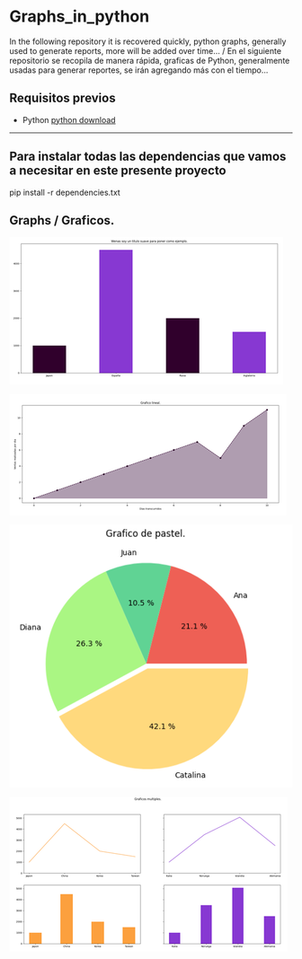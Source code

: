 # Graphs_in_python
 In the following repository it is recovered quickly, python graphs, generally used to generate reports, more will be added over time... / En el siguiente repositorio se recopila de manera rápida, graficas de Python, generalmente usadas para generar reportes, se irán agregando más con el tiempo...

## Requisitos previos

* Python [python download](https://www.python.org/downloads/release/python-31010/)

<HR>
 
 ## Para instalar todas las dependencias que vamos a necesitar en este presente proyecto

pip install -r dependencies.txt 

 ## Graphs / Graficos.

![image](https://github.com/deividbautista/Graphs_in_python/blob/main/img/graphs_1.png)

![image](https://github.com/deividbautista/Graphs_in_python/blob/main/img/graphs_2.png)

![image](https://github.com/deividbautista/Graphs_in_python/blob/main/img/graphs_3.png)

![image](https://github.com/deividbautista/Graphs_in_python/blob/main/img/graphs_4.png)

